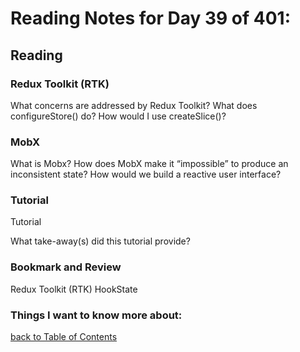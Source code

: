 # Reading Notes for Day 39 of 401:

## Reading
### Redux Toolkit (RTK)

What concerns are addressed by Redux Toolkit?
What does configureStore() do?
How would I use createSlice()?
### MobX

What is Mobx?
How does MobX make it “impossible” to produce an inconsistent state?
How would we build a reactive user interface?

### Tutorial
Tutorial

What take-away(s) did this tutorial provide?

### Bookmark and Review
Redux Toolkit (RTK)
HookState

### Things I want to know more about:

[back to Table of Contents](./README.md)
